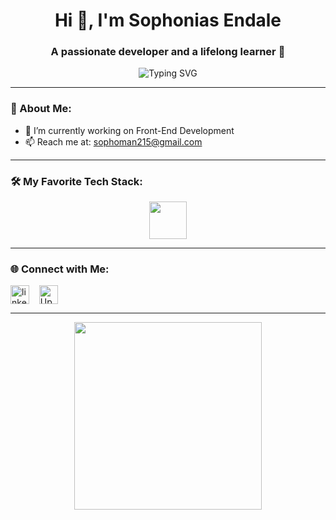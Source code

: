 <h1 align="center">Hi 👋, I'm Sophonias Endale</h1>
<h3 align="center">A passionate developer and a lifelong learner 🚀</h3>

<p align="center">
  <img src="https://readme-typing-svg.herokuapp.com?font=Fira+Code&size=24&pause=700&color=58A6FF&center=true&vCenter=true&width=600&lines=👨‍💻+Welcome+to+my+GitHub!;🌱+Learning+new+skills+daily;🚀+Building+cool+projects" alt="Typing SVG" />
</p>


---

### 💫 About Me:
- 🔭 I’m currently working on Front-End Development
- 📫 Reach me at: sophoman215@gmail.com

---

### 🛠️ My Favorite Tech Stack:
<p align="center">
  <img src="https://cdn.jsdelivr.net/gh/devicons/devicon/icons/react/react-original.svg" width="60" height="60"/>
</p>

---

### 🌐 Connect with Me:
<p align="left">
  <a href="https://www.linkedin.com/in/sophonias-endale-36b28617a/" target="blank"><img align="center" src="https://cdn.jsdelivr.net/gh/devicons/devicon/icons/linkedin/linkedin-original.svg" alt="linkedin" height="30" width="30" /></a>
     &nbsp;&nbsp;
  <a href="https://www.upwork.com/freelancers/~your_upwork_profile_id" target="blank">
    <img align="center" src="https://upload.wikimedia.org/wikipedia/commons/7/75/Upwork_Logo.svg" alt="Upwork" height="30" width="30" />
  </a>
</p>

---

<p align="center">
  <img src="https://media.giphy.com/media/qgQUggAC3Pfv687qPC/giphy.gif" width="300" />
</p>
